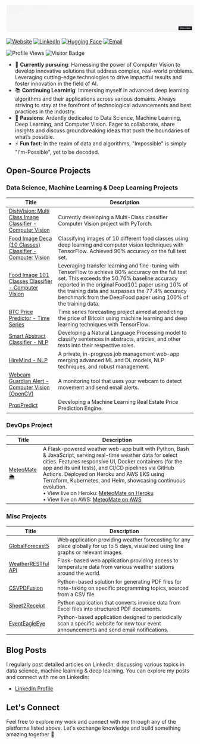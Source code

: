 ![Animated Text](Bouncing-period-[remix]Big.gif)


[![Website](https://img.shields.io/badge/Website-Visit-green)](https://github.com/IsraelAzoulay)
[![LinkedIn](https://img.shields.io/badge/LinkedIn-Connect-blue)](https://www.linkedin.com/in/israelazoulay/)
[![Hugging Face](https://img.shields.io/badge/Hugging%20Face-Profile-yellow)](https://huggingface.co/IsraelAzoulay)
[![Email](https://img.shields.io/badge/Email-Send%20a%20mail-red)](mailto:israelazoulay1@gmail.com)

![Profile Views](https://komarev.com/ghpvc/?username=IsraelAzoulay&color=blueviolet)
![Visitor Badge](https://visitor-badge.laobi.icu/badge?page_id=IsraelAzoulay)

- 🎯 **Currently pursuing**: Harnessing the power of Computer Vision to develop innovative solutions that address complex, real-world problems. Leveraging cutting-edge technologies to drive impactful results and foster innovation in the field of AI.
- 📚 **Continuing Learninig**: Immersing myself in advanced deep learning algorithms and their applications across various domains. Always striving to stay at the forefront of technological advancements and best practices in the industry.
- 🚀 **Passions**: Ardently dedicated to Data Science, Machine Learning, Deep Learning, and Computer Vision. Eager to collaborate, share insights and discuss groundbreaking ideas that push the boundaries of what’s possible.
- ⚡ **Fun fact**: In the realm of data and algorithms, "Impossible" is simply "I'm-Possible", yet to be decoded.

## Open-Source Projects

### Data Science, Machine Learning & Deep Learning Projects
| Title | Description |
|-------|-------------|
| [DishVision: Multi Class Image Classifier - Computer Vision](https://github.com/IsraelAzoulay/MultiClass-Classifier-ComputerVision) | Currently developing a Multi-Class classifier Computer Vision project with PyTorch. | 
| [Food Image Deca (10 Classes) Classifier - Computer Vision](https://github.com/IsraelAzoulay/food-image-deca-classifier-computer-vision) | Classifying images of 10 different food classes using deep learning and computer vision techniques with TensorFlow. Achieved 90% accuracy on the full test set. |
| [Food Image 101 Classes Classifier - Computer Vision](https://github.com/IsraelAzoulay/food-image-101-classes-classifier-computer-vision) | Leveraging transfer learning and fine-tuning with TensorFlow to achieve 80% accuracy on the full test set. This exceeds the 50.76% baseline accuracy reported in the original Food101 paper using 10% of the training data and surpasses the 77.4% accuracy benchmark from the DeepFood paper using 100% of the training data. |
| [BTC Price Predictor - Time Series](https://github.com/IsraelAzoulay/BTC-Price-Predictor) | Time series forecasting project aimed at predicting the price of Bitcoin using machine learning and deep learning techniques with TensorFlow. |
| [Smart Abstract Classifier - NLP](https://github.com/IsraelAzoulay/SmartAbstractClassifier-NLP) | Developing a Natural Language Processing model to classify sentences in abstracts, articles, and other texts into their respective roles. |
| [HireMind - NLP](https://github.com/IsraelAzoulay/HireMind) | A private, in-progress job management web-app merging advanced ML and DL models, NLP techniques, and robust management. |
| [Webcam Guardian Alert - Computer Vision (OpenCV)](https://github.com/IsraelAzoulay/webcam-guardian-alert) | A monitoring tool that uses your webcam to detect movement and send email alerts. |
| [PropPredict](https://github.com/IsraelAzoulay/PropPredict) | Developing a Machine Learning Real Estate Price Prediction Engine. |

### DevOps Project
| Title | Description |
|-------|-------------|
| [MeteoMate 🌦️](https://github.com/IsraelAzoulay/MeteoMate) | A Flask-powered weather web-app built with Python, Bash & JavaScript, serving real-time weather data for select cities. Features responsive UI, Docker containers (for the app and its unit tests), and CI/CD pipelines via GitHub Actions. Deployed on Heroku and AWS EKS using Terraform, Kubernetes, and Helm, showcasing continuous evolution.<br> • View live on Heroku: [MeteoMate on Heroku](https://meteomate-30b58b736361.herokuapp.com/)<br> • View live on AWS: [MeteoMate on AWS](https://www.meteomate.online/) |

### Misc Projects
| Title | Description |
|-------|-------------|
| [GlobalForecast5](https://github.com/IsraelAzoulay/global-forecast-5) | Web application providing weather forecasting for any place globally for up to 5 days, visualized using line graphs or relevant images. |
| [WeatherRESTful API](https://github.com/IsraelAzoulay/station-spectrum-weather) | Flask-based web application providing access to temperature data from various weather stations around the world. |
| [CSVPDFusion](https://github.com/IsraelAzoulay/csv-to-pdf-templates) | Python-based solution for generating PDF files for note-taking on specific programming topics, sourced from a CSV file. |
| [Sheet2Receipt](https://github.com/IsraelAzoulay/excel-to-pdf) | Python application that converts invoice data from Excel files into structured PDF documents. |
| [EventEagleEye](https://github.com/IsraelAzoulay/tour-notifier) | Python-based application designed to periodically scan a specific website for new tour event announcements and send email notifications. |

## Blog Posts
I regularly post detailed articles on LinkedIn, discussing various topics in data science, machine learning & deep learning. You can explore my posts and connect with me on LinkedIn:
- [LinkedIn Profile](https://www.linkedin.com/in/israelazoulay/)

## Let's Connect
Feel free to explore my work and connect with me through any of the platforms listed above. Let's exchange knowledge and build something amazing together 🚀 
